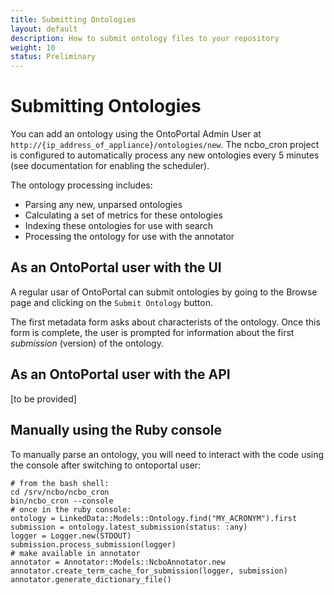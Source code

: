 ```yaml
---
title: Submitting Ontologies
layout: default
description: How to submit ontology files to your repository
weight: 10
status: Preliminary
---
```


# Submitting Ontologies

You can add an ontology using the OntoPortal Admin User at `http://{ip_address_of_appliance}/ontologies/new`.
The ncbo_cron project is configured to automatically process any new ontologies 
every 5 minutes (see documentation for enabling the scheduler). 

The ontology processing includes:
* Parsing any new, unparsed ontologies
* Calculating a set of metrics for these ontologies
* Indexing these ontologies for use with search
* Processing the ontology for use with the annotator


## As an OntoPortal user with the UI

A regular usar of OntoPortal can submit ontologies by going to the Browse page
and clicking on the `Submit Ontology` button. 

The first metadata form asks about characterists of the ontology.
Once this form is complete, the user is prompted for information about 
the first _submission_ (version) of the ontology.


## As an OntoPortal user with the API

[to be provided]

## Manually using the Ruby console

To manually parse an ontology, you will need to interact with the code using the console after switching to ontoportal user:

```
# from the bash shell:
cd /srv/ncbo/ncbo_cron
bin/ncbo_cron --console
# once in the ruby console:
ontology = LinkedData::Models::Ontology.find("MY_ACRONYM").first
submission = ontology.latest_submission(status: :any)
logger = Logger.new(STDOUT)
submission.process_submission(logger)
# make available in annotator
annotator = Annotator::Models::NcboAnnotator.new
annotator.create_term_cache_for_submission(logger, submission)
annotator.generate_dictionary_file()
```






